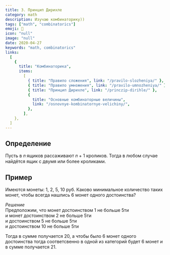 ```yaml
---
title: 3. Принцип Дирихле
category: math
description: Изучаю комбинаторику))
tags: ["math", "combinatorics"]
emoji: 👾
icon: "null"
image: "null"
date: 2020-04-27
keywords: "math, combinatorics"
links:
  [
    {
      title: "Комбинаторика",
      items:
        [
          { title: "Правило сложения", link: "/pravilo-slozheniya/" },
          { title: "Правило умножения", link: "/pravilo-umnozheniya/" },
          { title: "Принцип Дирихле", link: "/princzip-dirihle/" },
          {
            title: "Основные комбинаторные величины",
            link: "/osnovnye-kombinatornye-velichiny/",
          },
        ],
    },
  ]
---
```


## Определение

Пусть в 𝑛 ящиков рассаживают 𝑛 + 1 кроликов. Тогда в любом случае найдётся ящик с двумя или более кроликами.

## Пример

Имеются монеты: 1, 2, 5, 10 руб.
Каково минимальное количество таких монет, чтобы всегда нашлись 6 монет одного достоинства?

_Решение_  
Предположим, что монет достоинством 1 не больше 5ти  
и монет достоинством 2 не больше 5ти  
и достоинством 5 не больше 5ти  
и достоинством 10 не больше 5ти

Тогда в сумме получается 20, а чтобы было 6 монет одного достоинства тогда соответсвенно в одной из категорий будет 6 монет и в сумме получается 21.
